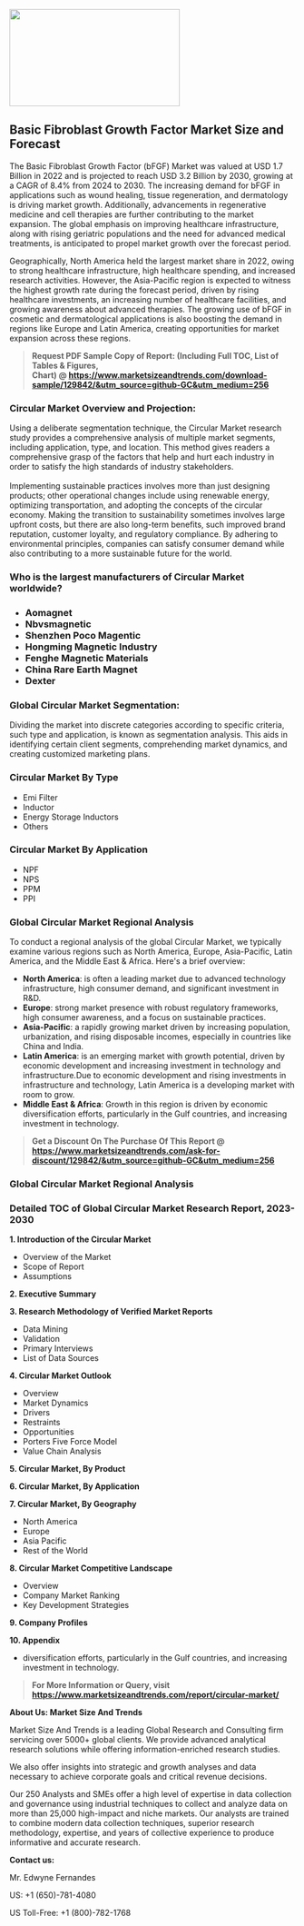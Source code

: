 <p><img class="alignnone size-medium wp-image-20088" src="https://ffe5etoiles.com/wp-content/uploads/2024/12/MST1-300x171.png" alt="" width="300" height="171" /></p><h2>Basic Fibroblast Growth Factor Market Size and Forecast</h2><p>The Basic Fibroblast Growth Factor (bFGF) Market was valued at USD 1.7 Billion in 2022 and is projected to reach USD 3.2 Billion by 2030, growing at a CAGR of 8.4% from 2024 to 2030. The increasing demand for bFGF in applications such as wound healing, tissue regeneration, and dermatology is driving market growth. Additionally, advancements in regenerative medicine and cell therapies are further contributing to the market expansion. The global emphasis on improving healthcare infrastructure, along with rising geriatric populations and the need for advanced medical treatments, is anticipated to propel market growth over the forecast period.</p><p>Geographically, North America held the largest market share in 2022, owing to strong healthcare infrastructure, high healthcare spending, and increased research activities. However, the Asia-Pacific region is expected to witness the highest growth rate during the forecast period, driven by rising healthcare investments, an increasing number of healthcare facilities, and growing awareness about advanced therapies. The growing use of bFGF in cosmetic and dermatological applications is also boosting the demand in regions like Europe and Latin America, creating opportunities for market expansion across these regions.</p></p><blockquote id="" class=""><strong>Request PDF Sample Copy of Report: (Including Full TOC, List of Tables &amp; Figures, Chart)&nbsp;@&nbsp;<strong><a href="https://www.marketsizeandtrends.com/download-sample/129842/&utm_source=github-GC&utm_medium=256" target="_blank">https://www.marketsizeandtrends.com/download-sample/129842/&utm_source=github-GC&utm_medium=256</a></strong></strong></blockquote><h3 id="" class="">Circular Market&nbsp;Overview and Projection:</h3><p id="" class="">Using a deliberate segmentation technique, the Circular Market research study provides a comprehensive analysis of multiple market segments, including application, type, and location. This method gives readers a comprehensive grasp of the factors that help and hurt each industry in order to satisfy the high standards of industry stakeholders. <br /> <br />Implementing sustainable practices involves more than just designing products; other operational changes include using renewable energy, optimizing transportation, and adopting the concepts of the circular economy. Making the transition to sustainability sometimes involves large upfront costs, but there are also long-term benefits, such improved brand reputation, customer loyalty, and regulatory compliance. By adhering to environmental principles, companies can satisfy consumer demand while also contributing to a more sustainable future for the world.</p><h3 id="" class="">Who is the largest manufacturers of&nbsp;Circular Market worldwide?</h3><h3 class=""><p><ul><li>Aomagnet </li><li> Nbvsmagnetic </li><li> Shenzhen Poco Magentic </li><li> Hongming Magnetic Industry </li><li> Fenghe Magnetic Materials </li><li> China Rare Earth Magnet </li><li> Dexter</li></ul></p></h3><h3 id="" class="">Global&nbsp;Circular Market Segmentation:</h3><p id="" class="">Dividing the market into discrete categories according to specific criteria, such type and application, is known as segmentation analysis. This aids in identifying certain client segments, comprehending market dynamics, and creating customized marketing plans.</p><h3 id="" class="">Circular Market&nbsp;By Type</h3><p><p><ul><li>Emi Filter</li><li> Inductor</li><li> Energy Storage Inductors</li><li> Others</p></li></ul></p></p><h3 id="" class="">Circular Market&nbsp;By Application</h3><p class=""><p><ul><li>NPF</li><li> NPS</li><li> PPM</li><li> PPI</li></ul></p></p><h3 id="" class="">Global Circular Market Regional Analysis</h3><p id="" class="">To conduct a regional analysis of the global Circular Market, we typically examine various regions such as North America, Europe, Asia-Pacific, Latin America, and the Middle East &amp; Africa. Here's a brief overview:</p><ul><li><strong>North America</strong>: is often a leading market due to advanced technology infrastructure, high consumer demand, and significant investment in R&amp;D.</li><li><strong>Europe</strong>: strong market presence with robust regulatory frameworks, high consumer awareness, and a focus on sustainable practices.</li><li><strong>Asia-Pacific</strong>: a rapidly growing market driven by increasing population, urbanization, and rising disposable incomes, especially in countries like China and India.</li><li><strong>Latin America</strong>: is an emerging market with growth potential, driven by economic development and increasing investment in technology and infrastructure.Due to economic development and rising investments in infrastructure and technology, Latin America is a developing market with room to grow.</li><li><strong>Middle East &amp; Africa</strong>: Growth in this region is driven by economic diversification efforts, particularly in the Gulf countries, and increasing investment in technology.</li></ul><blockquote id="" class=""><strong>Get a Discount On The Purchase Of This Report @ <strong><a href="https://www.marketsizeandtrends.com/ask-for-discount/129842/&utm_source=github-GC&utm_medium=256" target="_blank">https://www.marketsizeandtrends.com/ask-for-discount/129842/&utm_source=github-GC&utm_medium=256</a></strong></strong></blockquote><h3 id="" class="">Global Circular Market Regional Analysis</h3><h3 id="" class="">Detailed TOC of Global Circular Market Research Report, 2023-2030</h3><p id="" class=""><strong>1. Introduction of the Circular Market</strong></p><ul><li>Overview of the Market</li><li>Scope of Report</li><li>Assumptions</li></ul><p id="" class=""><strong>2. Executive Summary</strong></p><p id="" class=""><strong>3. Research Methodology of Verified Market Reports</strong></p><ul><li>Data Mining</li><li>Validation</li><li>Primary Interviews</li><li>List of Data Sources</li></ul><p id="" class=""><strong>4. Circular Market Outlook</strong></p><ul><li>Overview</li><li>Market Dynamics</li><li>Drivers</li><li>Restraints</li><li>Opportunities</li><li>Porters Five Force Model</li><li>Value Chain Analysis</li></ul><p id="" class=""><strong>5. Circular Market, By Product</strong></p><p id="" class=""><strong>6. Circular Market, By Application</strong></p><p id="" class=""><strong>7. Circular Market, By Geography</strong></p><ul><li>North America</li><li>Europe</li><li>Asia Pacific</li><li>Rest of the World</li></ul><p id="" class=""><strong>8. Circular Market Competitive Landscape</strong></p><ul><li>Overview</li><li>Company Market Ranking</li><li>Key Development Strategies</li></ul><p id="" class=""><strong>9. Company Profiles</strong></p><p id="" class=""><strong>10. Appendix</strong></p><ul><li>diversification efforts, particularly in the Gulf countries, and increasing investment in technology.</li></ul><blockquote id="" class=""><strong>For More Information or Query, visit <strong><strong><a href="https://www.marketsizeandtrends.com/report/circular-market/" target="_blank">https://www.marketsizeandtrends.com/report/circular-market/</a></strong></strong></strong></blockquote><p id="" class=""><strong>About Us: Market Size And Trends</strong></p><p id="" class="">Market Size And Trends is a leading Global Research and Consulting firm servicing over 5000+ global clients. We provide advanced analytical research solutions while offering information-enriched research studies.</p><p id="" class="">We also offer insights into strategic and growth analyses and data necessary to achieve corporate goals and critical revenue decisions.</p><p id="" class="">Our 250 Analysts and SMEs offer a high level of expertise in data collection and governance using industrial techniques to collect and analyze data on more than 25,000 high-impact and niche markets. Our analysts are trained to combine modern data collection techniques, superior research methodology, expertise, and years of collective experience to produce informative and accurate research.</p><p id="" class=""><strong>Contact us:</strong></p><p id="" class="">Mr. Edwyne Fernandes</p><p id="" class="">US: +1 (650)-781-4080</p><p id="" class="">US Toll-Free: +1 (800)-782-1768</p>

